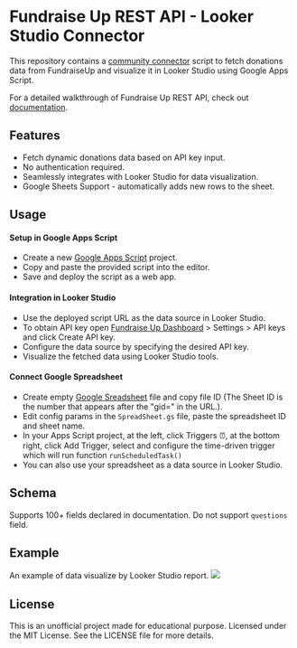 Fundraise Up REST API - Looker Studio Connector
=============
This repository contains a [community connector](https://developers.google.com/looker-studio/connector "community connector") script to fetch donations data from FundraiseUp and visualize it in Looker Studio using Google Apps Script.

For a detailed walkthrough of Fundraise Up REST API, check out [documentation](https://fundraiseup.com/docs/rest-api/ "documentation").

Features
-------------
- Fetch dynamic donations data based on API key input.
- No authentication required.
- Seamlessly integrates with Looker Studio for data visualization.
- Google Sheets Support - automatically adds new rows to the sheet.

Usage
-------------
#### Setup in Google Apps Script
- Create a new [Google Apps Script](https://script.google.com/ "Google Apps Script") project.
- Copy and paste the provided script into the editor.
- Save and deploy the script as a web app.

#### Integration in Looker Studio
- Use the deployed script URL as the data source in Looker Studio.
- To obtain API key open [Fundraise Up Dashboard](https://dashboard.fundraiseup.com/ "Fundraise Up Dashboard") > Settings > API keys and click Create API key.
- Configure the data source by specifying the desired API key.
- Visualize the fetched data using Looker Studio tools.

#### Connect Google Spreadsheet
- Create empty [Google Sreadsheet](https://docs.google.com/spreadsheets/ "Google Sreadsheet") file and copy file ID (The Sheet ID is the number that appears after the "gid=" in the URL.).
- Edit config params in the ```SpreadSheet.gs``` file, paste the spreadsheet ID and sheet name.
- In your Apps Script project, at the left, click Triggers ⏰, at the bottom right, click Add Trigger, select and configure the time-driven trigger which will run function ```runScheduledTask()```
- You can also use your spreadsheet as a data source in Looker Studio. 


Schema
-------------
Supports 100+ fields declared in documentation. Do not support ```questions``` field.

Example
-------------
An example of data visualize by Looker Studio report.
![](https://iili.io/2nSwI2f.png)

License
-------------
This is an unofficial project made for educational purpose. Licensed under the MIT License. See the LICENSE file for more details.
